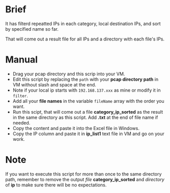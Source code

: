 # Brief
It has filterd repeatted IPs in each category, local destination IPs, and sort by specified name so far.

That will come out a result file for all IPs and a directory with each file's IPs.

# Manual
* Drag your pcap directory and this scrip into your VM. 
* Edit this script by replacing the `path` with your **pcap directory path** in VM without slash and space at the end.
* Note if your local ip starts with `192.168.137.xxx` as mine or modify it in `filter`.
* Add all your **file names** in the variable `fileName` array with the order you want.
* Run this scipt, that will come out a file **category_ip_sorted** as the result in the same directory as this script. Add **.txt** at the end of file name if needed.
* Copy the content and paste it into the Excel file in Windows.
* Copy the IP column and paste it in **ip_list1** text file in VM and go on your work.

# Note
If you want to execute this script for more than once to the same directory path, remember to remove the output *file* **category_ip_sorted** and *directory* of **ip** to make sure there will be no expectations.
